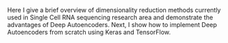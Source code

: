 Here I give a brief overview of dimensionality reduction methods currently used in Single Cell RNA sequencing research area and demonstrate the advantages of Deep Autoencoders. Next, I show how to implement Deep Autoencoders from scratch using Keras and TensorFlow.
